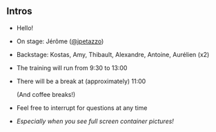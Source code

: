 ## Intros

- Hello! 

- On stage: Jérôme ([@jpetazzo](https://twitter.com/jpetazzo))

- Backstage: Kostas, Amy, Thibault, Alexandre, Antoine, Aurélien (x2)

- The training will run from 9:30 to 13:00

- There will be a break at (approximately) 11:00

  (And coffee breaks!)

- Feel free to interrupt for questions at any time

- *Especially when you see full screen container pictures!*
